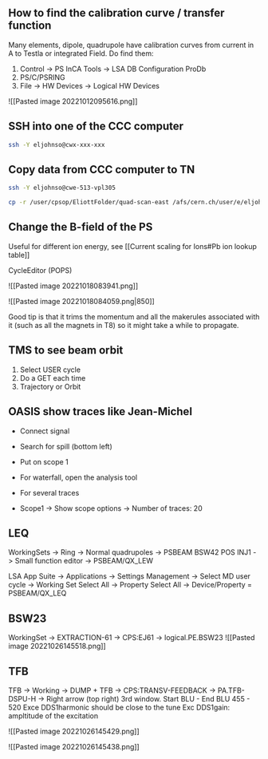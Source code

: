 

## How to find the calibration curve / transfer function

Many elements, dipole, quadrupole have calibration curves from current in A to Testla or integrated Field. Do find them:

1) Control -> PS InCA Tools -> LSA DB Configuration ProDb
2) PS/C/PSRING
3) File -> HW Devices -> Logical HW Devices

![[Pasted image 20221012095616.png]]

## SSH into one of the CCC computer
```bash
ssh -Y eljohnso@cwx-xxx-xxx
```

## Copy data from CCC computer to TN

``` bash
ssh -Y eljohnso@cwe-513-vpl305

cp -r /user/cpsop/EliottFolder/quad-scan-east /afs/cern.ch/user/e/eljohnso
```

## Change the B-field of the PS

Useful for different ion energy, see [[Current scaling for Ions#Pb ion lookup table]]

CycleEditor (POPS)

![[Pasted image 20221018083941.png]]

![[Pasted image 20221018084059.png|850]]

Good tip is that it trims the momentum and all the makerules associated with it (such as all the magnets in T8) so it might take a while to propagate.

## TMS to see beam orbit

1) Select USER cycle
2) Do a GET each time
3) Trajectory or Orbit

## OASIS show traces like Jean-Michel

* Connect signal
* Search for spill (bottom left)
* Put on scope 1
* For waterfall, open the analysis tool

* For several traces
* Scope1 -> Show scope options -> Number of traces: 20

## LEQ

WorkingSets -> Ring -> Normal quadrupoles -> PSBEAM BSW42 POS INJ1 -> Small function editor -> PSBEAM/QX_LEW

LSA App Suite -> Applications -> Settings Management -> Select MD user cycle -> Working Set Select All -> Property Select All -> Device/Property = PSBEAM/QX_LEQ

## BSW23

WorkingSet -> EXTRACTION-61 -> CPS:EJ61 -> logical.PE.BSW23
![[Pasted image 20221026145518.png]]

## TFB

TFB -> Working -> DUMP + TFB -> CPS:TRANSV-FEEDBACK -> PA.TFB-DSPU-H -> Right arrow (top right) 3rd window.
Start BLU - End BLU 455 - 520
Exce DDS1harmonic should be close to the tune
Exc DDS1gain: ampltitude of the excitation

![[Pasted image 20221026145429.png]]

![[Pasted image 20221026145438.png]]
